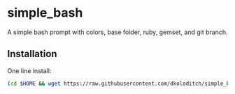 # simple_bash

A simple bash prompt with colors, base folder, ruby, gemset, and git branch.

## Installation
One line install:

```bash
(cd $HOME && wget https://raw.githubusercontent.com/dkoloditch/simple_bash/master/.bash_prompt) && (echo "" >> /home/vagrant/.bashrc && echo "source ~/.bash_prompt" >> /home/vagrant/.bashrc) && source ~/.bashrc
```
